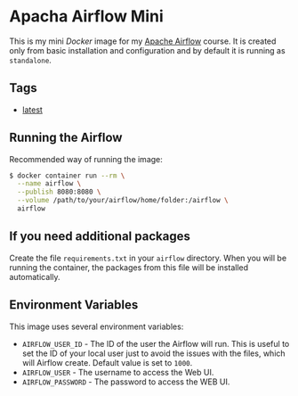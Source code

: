 # Apacha Airflow Mini

This is my mini *Docker* image for my [Apache Airflow](https://airflow.apache.org/) course. It is created only from basic installation and configuration and by default it is running as `standalone`.


## Tags

* [latest](https://github.com/bletvaska/docker-images/blob/master/airflow/Dockerfile)


## Running the Airflow

Recommended way of running the image:

```bash
$ docker container run --rm \
  --name airflow \
  --publish 8080:8080 \
  --volume /path/to/your/airflow/home/folder:/airflow \
  airflow
```


## If you need additional packages

Create the file `requirements.txt` in your `airflow` directory. When you will be running the container, the packages from this file will be installed automatically.


## Environment Variables

This image uses several environment variables:

* `AIRFLOW_USER_ID` - The ID of the user the Airflow will run. This is useful to set the ID of your local user just to avoid the issues with the files, which will Airflow create. Default value is set to `1000`.
* `AIRFLOW_USER` - The username to access the Web UI.
* `AIRFLOW_PASSWORD` - The password to access the WEB UI.
